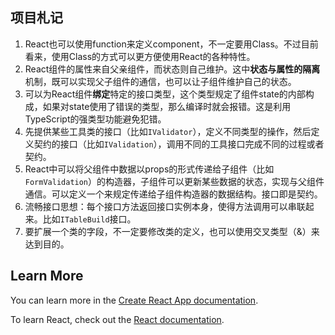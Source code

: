 ## 项目札记
1. React也可以使用function来定义component，不一定要用Class。不过目前看来，使用Class的方式可以更方便使用React的各种特性。
2. React组件的属性来自父亲组件，而状态则自己维护。这中**状态与属性的隔离**机制，既可以实现父子组件的通信，也可以让子组件维护自己的状态。
3. 可以为React组件**绑定**特定的接口类型，这个类型规定了组件state的内部构成，如果对state使用了错误的类型，那么编译时就会报错。这是利用TypeScript的强类型功能避免犯错。
4. 先提供某些工具类的接口（比如`IValidator`），定义不同类型的操作，然后定义契约的接口（比如`IValidation`），调用不同的工具接口完成不同的过程或者契约。
5. React中可以将父组件中数据以props的形式传递给子组件（比如`FormValidation`）的构造器，子组件可以更新某些数据的状态，实现与父组件通信。可以定义一个来规定传递给子组件构造器的数据结构。接口即是契约。
6. 流畅接口思想：每个接口方法返回接口实例本身，使得方法调用可以串联起来。比如`ITableBuild`接口。
7. 要扩展一个类的字段，不一定要修改类的定义，也可以使用交叉类型（&）来达到目的。

## Learn More

You can learn more in the [Create React App documentation](https://facebook.github.io/create-react-app/docs/getting-started).

To learn React, check out the [React documentation](https://reactjs.org/).
